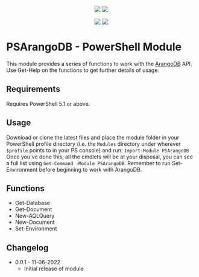 <p align="center">
<a href="https://github.com/mojoaar/psarangodb"><img src="https://img.shields.io/github/last-commit/mojoaar/psarangodb"></a>
<a href="https://github.com/mojoaar/psarangodb"><img src="https://img.shields.io/github/contributors/mojoaar/psarangodb"></a>
</p>
<p align="center">
<a href="https://technet.cc"><img src="https://img.shields.io/badge/technet.cc-Blog-blue"></a>
<a href="https://twitter.com/mojoaar"><img src="https://img.shields.io/twitter/follow/mojoaar?style=social"></a>
</p>

# PSArangoDB - PowerShell Module

This module provides a series of functions to work with the [ArangoDB](https://www.arangodb.com) API. Use Get-Help on the functions to get further details of usage.

## Requirements

Requires PowerShell 5.1 or above.

## Usage

Download or clone the latest files and place the module folder in your PowerShell profile directory (i.e. the `Modules` directory under wherever `$profile` points to in your PS console) and run:
`Import-Module PSArangoDB`
Once you've done this, all the cmdlets will be at your disposal, you can see a full list using `Get-Command -Module PSArangoDB`. Remember to run Set-Environment before beginning to work with ArangoDB.

## Functions

* Get-Database
* Get-Document
* New-AQLQuery
* New-Document
* Set-Environment

## Changelog

* 0.0.1 - 11-06-2022
  * Initial release of module